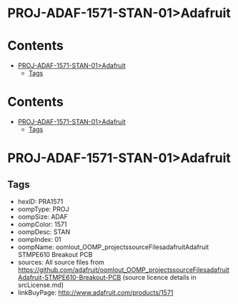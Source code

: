 
PROJ-ADAF-1571-STAN-01>Adafruit
===============================

Contents
========

* [PROJ-ADAF-1571-STAN-01>Adafruit](#proj-adaf-1571-stan-01adafruit)
	* [Tags](#tags)

Contents
========

* [PROJ-ADAF-1571-STAN-01>Adafruit](#proj-adaf-1571-stan-01adafruit)
	* [Tags](#tags)

# PROJ-ADAF-1571-STAN-01>Adafruit

## Tags

- hexID: PRA1571
- oompType: PROJ
- oompSize: ADAF
- oompColor: 1571
- oompDesc: STAN
- oompIndex: 01
- oompName: oomlout_OOMP_projectssourceFilesadafruitAdafruit STMPE610 Breakout PCB
- sources: All source files from https://github.com/adafruit/oomlout_OOMP_projectssourceFilesadafruitAdafruit-STMPE610-Breakout-PCB (source licence details in srcLicense.md)
- linkBuyPage: http://www.adafruit.com/products/1571
